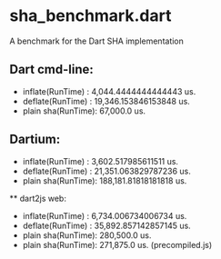 # sha_benchmark.dart

A benchmark for the Dart SHA implementation

## Dart cmd-line:
- inflate(RunTime)  :   4,044.4444444444443 us.
- deflate(RunTime)  :  19,346.153846153848 us.
- plain sha(RunTime):  67,000.0 us.

## Dartium:
- inflate(RunTime)  :   3,602.517985611511 us.
- deflate(RunTime)  :  21,351.063829787236 us.
- plain sha(RunTime): 188,181.81818181818 us.

** dart2js web:
- inflate(RunTime)  :   6,734.006734006734 us.
- deflate(RunTime)  :  35,892.857142857145 us.
- plain sha(RunTime): 280,500.0 us.
- plain sha(RunTime): 271,875.0 us. (precompiled.js)
